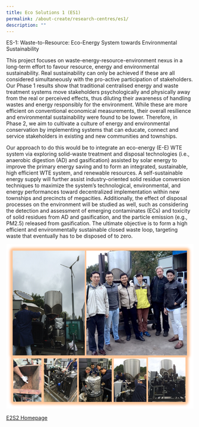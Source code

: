 ```yaml
---
title: Eco Solutions 1 (ES1)
permalink: /about-create/research-centres/es1/
description: ""
---
```



ES-1: Waste-to-Resource: Eco-Energy System towards Environmental Sustainability

This project focuses on waste-energy-resource-environment nexus in a long-term effort to favour resource, energy and environmental sustainability. Real sustainability can only be achieved if these are all considered simultaneously with the pro-active participation of stakeholders. Our Phase 1 results show that traditional centralised energy and waste treatment systems move stakeholders psychologically and physically away from the real or perceived effects, thus diluting their awareness of handling wastes and energy responsibly for the environment. While these are more efficient on conventional economical measurements, their overall resilience and environmental sustainability were found to be lower. Therefore, in Phase 2, we aim to cultivate a culture of energy and environmental conservation by implementing systems that can educate, connect and service stakeholders in existing and new communities and townships.

Our approach to do this would be to integrate an eco-energy (E-E) WTE system via exploring solid-waste treatment and disposal technologies (i.e., anaerobic digestion (AD) and gasification) assisted by solar energy to improve the primary energy saving and to form an integrated, sustainable, high efficient WTE system, and renewable resources. A self-sustainable energy supply will further assist industry-oriented solid residue conversion techniques to maximize the system’s technological, environmental, and energy performances toward decentralized implementation within new townships and precincts of megacities. Additionally, the effect of disposal processes on the environment will be studied as well, such as considering the detection and assessment of emerging contaminates (ECs) and toxicity of solid residues from AD and gasification, and the particle emission (e.g., PM2.5) released from gasification. The ultimate objective is to form a high efficient and environmentally sustainable closed waste loop, targeting waste that eventually has to be disposed of to zero.

![](/images/Research%20Centres/cs_a-gasification.png)

[E2S2 Homepage](https://www.create.edu.sg/about-create/research-centres/e2s2)